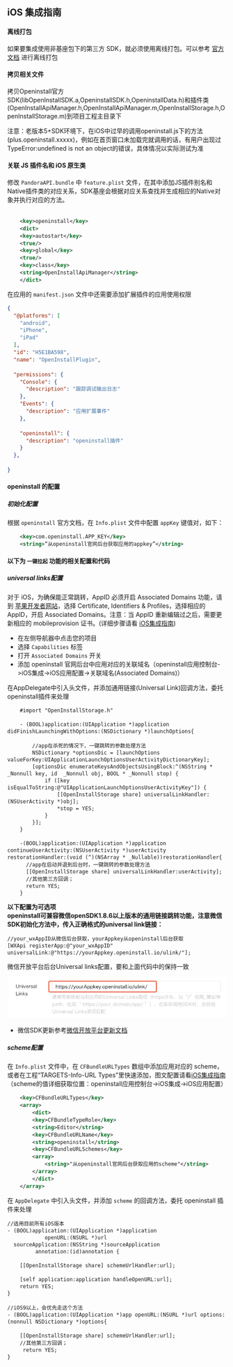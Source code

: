 ## iOS 集成指南

#### 离线打包
如果要集成使用非基座包下的第三方 SDK，就必须使用离线打包。可以参考 [官方文档](http://ask.dcloud.net.cn/article/41) 进行离线打包

#### 拷贝相关文件

拷贝Openinstall官方SDK(libOpenInstallSDK.a,OpeninstallSDK.h,OpeninstallData.h)和插件类(OpenInstallApiManager.h,OpenInstallApiManager.m,OpenInstallStorage.h,OpenInstallStorage.m)到项目工程主目录下  

注意：老版本5+SDK环境下，在iOS中过早的调用openinstall.js下的方法(plus.openinstall.xxxxx)，例如在首页窗口未加载完就调用的话，有用户出现过TypeError:undefined is not an object的错误，具体情况以实际测试为准  

#### 关联 JS 插件名和 iOS 原生类
修改 `PandoraAPI.bundle` 中 `feature.plist` 文件，在其中添加JS插件别名和Native插件类的对应关系，SDK基座会根据对应关系查找并生成相应的Native对象并执行对应的方法。
``` xml
	
    <key>openinstall</key>
    <dict>
	<key>autostart</key>
	<true/>
	<key>global</key>
	<true/>
	<key>class</key>
	<string>OpenInstallApiManager</string>
    </dict>

```

在应用的 `manifest.json` 文件中还需要添加扩展插件的应用使用权限
``` json
{
  "@platforms": [
    "android",
    "iPhone",
    "iPad"
  ],
  "id": "H5E1BA598",
  "name": "OpenInstallPlugin",
  
  "permissions": {
    "Console": {
      "description": "跟踪调试输出日志"
    },
    "Events": {
      "description": "应用扩展事件"
    },
    
    "openinstall": {
      "description": "openinstall插件"
    }
  },
  
}
```

#### openinstall 的配置

##### 初始化配置
根据 `openinstall` 官方文档，在 `Info.plist` 文件中配置 `appKey` 键值对，如下：

``` xml
	<key>com.openinstall.APP_KEY</key>
	<string>“从openinstall官网后台获取应用的appkey”</string>
```

#### 以下为 `一键拉起` 功能的相关配置和代码
##### universal links配置

对于 iOS，为确保能正常跳转，AppID 必须开启 Associated Domains 功能，请到 [苹果开发者网站](https://developer.apple.com)，选择 Certificate, Identifiers & Profiles，选择相应的 AppID，开启 Associated Domains。注意：当 AppID 重新编辑过之后，需要更新相应的 mobileprovision 证书。(详细步骤请看 [iOS集成指南](https://www.openinstall.io/doc/ios_sdk.html))  

- 在左侧导航器中点击您的项目
- 选择 `Capabilities` 标签
- 打开 `Associated Domains` 开关
- 添加 openinstall 官网后台中应用对应的关联域名（openinstall应用控制台->iOS集成->iOS应用配置->关联域名(Associated Domains)）  
  
在AppDelegate中引入头文件，并添加通用链接(Universal Link)回调方法，委托openinstall插件来处理

``` objc
    #import "OpenInstallStorage.h"
    
    - (BOOL)application:(UIApplication *)application didFinishLaunchingWithOptions:(NSDictionary *)launchOptions{

        //app在杀死的情况下，一键跳转的参数处理方法
        NSDictionary *optionsDic = [launchOptions valueForKey:UIApplicationLaunchOptionsUserActivityDictionaryKey];
        [optionsDic enumerateKeysAndObjectsUsingBlock:^(NSString * _Nonnull key, id  _Nonnull obj, BOOL * _Nonnull stop) {
            if ([key isEqualToString:@"UIApplicationLaunchOptionsUserActivityKey"]) {
                [[OpenInstallStorage share] universalLinkHandler:(NSUserActivity *)obj];
                *stop = YES;
            }
        }];
    }

    -(BOOL)application:(UIApplication *)application continueUserActivity:(NSUserActivity *)userActivity restorationHandler:(void (^)(NSArray * _Nullable))restorationHandler{
      //app在启动并退到后台时，一键跳转的参数处理方法
      [[OpenInstallStorage share] universalLinkHandler:userActivity];
      //其他第三方回调；
      return YES;
    }

```
**以下配置为可选项**  
**openinstall可兼容微信openSDK1.8.6以上版本的通用链接跳转功能，注意微信SDK初始化方法中，传入正确格式的universal link链接：**  

``` objc
//your_wxAppID从微信后台获取，yourAppkey从openinstall后台获取
[WXApi registerApp:@"your_wxAppID" universalLink:@"https://yourAppkey.openinstall.io/ulink/"];
```

微信开放平台后台Universal links配置，要和上面代码中的保持一致  

![微信后台配置](res/wexinUL.jpg)  

- 微信SDK更新参考[微信开放平台更新文档](https://developers.weixin.qq.com/doc/oplatform/Mobile_App/Access_Guide/iOS.html)


##### scheme配置

在 `Info.plist` 文件中，在 `CFBundleURLTypes` 数组中添加应用对应的 scheme，或者在工程“TARGETS-Info-URL Types”里快速添加，图文配置请看[iOS集成指南](https://www.openinstall.io/doc/ios_sdk.html)  
（scheme的值详细获取位置：openinstall应用控制台->iOS集成->iOS应用配置）  

``` xml
	<key>CFBundleURLTypes</key>
	<array>
	    <dict>
		<key>CFBundleTypeRole</key>
		<string>Editor</string>
		<key>CFBundleURLName</key>
		<string>openinstall</string>
		<key>CFBundleURLSchemes</key>
		<array>
		    <string>"从openinstall官网后台获取应用的scheme"</string>
		</array>
	    </dict>
	</array>
```

在 `AppDelegate` 中引入头文件，并添加 `scheme` 的回调方法，委托 openinstall 插件来处理

``` objc
//适用目前所有iOS版本
- (BOOL)application:(UIApplication *)application
            openURL:(NSURL *)url
  sourceApplication:(NSString *)sourceApplication
         annotation:(id)annotation {
    
    [[OpenInstallStorage share] schemeUrlHandler:url];

    [self application:application handleOpenURL:url];
    return YES;
}

//iOS9以上，会优先走这个方法
- (BOOL)application:(UIApplication *)app openURL:(NSURL *)url options:(nonnull NSDictionary *)options{
    
    [[OpenInstallStorage share] schemeUrlHandler:url];
    //其他第三方回调；
     return YES;
}
```


